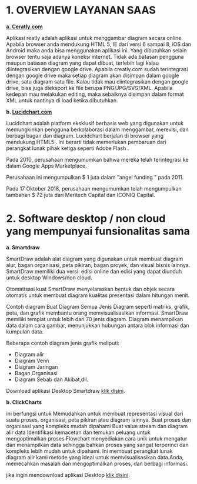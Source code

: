 # 1. OVERVIEW LAYANAN SAAS

**[a. Ceratly.com](https://creately.com//)**

Aplikasi reatly adalah aplikasi untuk menggambar diagram secara online. Apabila browser anda mendukung HTML 5, IE dari versi 6 sampai 8, iOS dan Android maka anda bisa menggunakan aplikasi ini. Yang dibutuhkan selain browser tentu saja adanya koneksi internet.
Tidak ada batasan pengguna maupun batasan diagram yang dapat dibuat, terlebih lagi kalau diintegrasikan dengan google drive. Apabila creatly.com sudah terintegrasi dengan google drive maka setiap diagram akan disimpan dalam google drive, satu diagram satu file. Kalau tidak mau diintegrasikan dengan google drive, bisa juga dieksport ke file berupa PNG/JPG/SVG/XML. Apabila kedepan mau melakukan editing, maka sebaiknya disimpan dalam format XML untuk nantinya di load ketika dibutuhkan.

**b. [Lucidchart.com](https://www.lucidchart.com/)**


Lucidchart adalah platform eksklusif berbasis web yang digunakan untuk memungkinkan pengguna berkolaborasi dalam menggambar, merevisi, dan berbagi bagan dan diagram.
Lucidchart berjalan di browser yang mendukung HTML5 . Ini berarti tidak memerlukan pembaruan dari perangkat lunak pihak ketiga seperti Adobe Flash .

Pada 2010, perusahaan mengumumkan bahwa mereka telah terintegrasi ke dalam Google Apps Marketplace.

Perusahaan ini mengumpulkan $ 1 juta dalam "angel funding " pada 2011. 

Pada 17 Oktober 2018, perusahaan mengumumkan telah mengumpulkan tambahan $ 72 juta dari Meritech Capital dan ICONIQ Capital.


# 2. Software desktop / non cloud yang mempunyai funsionalitas sama

**a. Smartdraw**

SmartDraw adalah alat diagram yang digunakan untuk membuat diagram alur, bagan organisasi, peta pikiran, bagan proyek, dan visual bisnis lainnya. SmartDraw memiliki dua versi: edisi online dan edisi yang dapat diunduh untuk desktop Windows/non cloud.

Otomatisasi kuat SmartDraw menyelaraskan bentuk dan objek secara otomatis untuk membuat diagram kualitas presentasi dalam hitungan menit.

Contoh diagram Buat Diagram Semua Jenis Diagram seperti matriks, grafik, peta, dan grafik membantu orang memvisualisasikan informasi. SmartDraw memiliki templat untuk lebih dari 70 jenis diagram. Diagram menampilkan data dalam cara gambar, menunjukkan hubungan antara blok informasi dan kumpulan data.

Beberapa contoh diagram jenis grafik meliputi:

- Diagram alir
- Diagram Venn
- Diagram Jaringan
- Bagan Organisasi
- Diagram Sebab dan Akibat,dll.

Download aplikasi Desktop Smartdraw [klik disini](https://www.smartdraw.com/downloads/).

**b. ClickCharts**

ini berfungsi untuk Memudahkan untuk membuat representasi visual dari suatu proses, organisasi, peta pikiran atau diagram lainnya. Buat proses dan organisasi yang kompleks mudah dipahami Buat value stream dan diagram alir data Identifikasi kemacetan dan temukan peluang untuk mengoptimalkan proses Flowchart menyediakan cara unik untuk mengatur dan menampilkan data sehingga bahkan proses yang sangat terperinci dan kompleks lebih mudah untuk dipahami. Ini membuat perangkat lunak diagram alir kami metode yang ideal untuk memvisualisasikan data Anda, memecahkan masalah dan mengoptimalkan proses, dan berbagi informasi.

jika ingin mendownload aplikasi Desktop  [klik disini](https://www.nchsoftware.com/chart/download-now.html).

